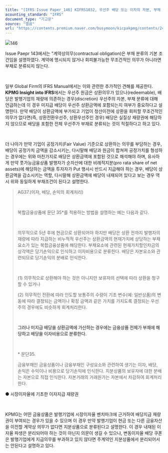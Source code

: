 ```yaml
---
title: "[IFRS Issue Paper_146] KIFRS1032, 우선주 배당 또는 이자의 자본, 부채 분류"
acounting_standard: "IFRS"
document_type: "기고문"
source: "엘곰"
url: "https://contents.premium.naver.com/busymoon/kicpakpmg/contents/240708144405579vw"
---
```

![](https://n2.news.naver.com/l.gif?type=content)146

Issue Paepr 143에서는 "계약상의무(contractual obligation)은 부채 분류의 기본 조건임을 설명하였다. 계약에 명시되지 않거나 회피불가능한 무조건적인 의무가 아니라면 부채로 분류되지 않는다.

​

일부 Global Firm의 IFRS Manual에서는 이와 관련한 추가적인 견해를 제공한다. **KPMG Insight into IFRS**에서는 우선주 원금은 상환의무가 있으나(redeemable), 배당은 발행기업의 재량에 의존하는 경우(discretion) 우선주의 자본, 부채 분류에 대해 언급하는데 이 경우 미지급 배당이 우선주 상환금액에 포함되는지 여부가 중요하다고 설명한다. 만약 배당이 상환금액에 부가되고 기업이 청산이전에 상환을 회피할 무조건적인 의무가 없다면(즉, 상환전환우선주, 상환우선주인 경우) 배당은 실질상 재량권에 해당하지 않으므로 배당을 포함한 전체 우선주가 부채로 분류되는 것이 적절하다고 하고 있다.

​

더 나아가 만약 기업이 공정가치(Fair Value) 기준으로 상환하는 의무를 부담하는 경우, 배당이 공정가치 금액을 감소시키는, 다시말해 배당과 원금이 합쳐져 공정가치를 형성하는 경우에는 위와 마찬가지로 배당은 상환금액에 포함된 것으로 해석해야 하며, 유사하게 만약 풋가능금융상품 발행자가 순자산에 대한 비례적지분(pro rata share of net assets)에 해당하는 금액을 투자자가 Put 행사시 반드시 지급해야 하는 경우, 배당이 상환금액을 감소시키는 역할, 다시말해 상환금액에 배당이 내재되어 있다고 보는 경우 역시 위와 동일하게 부채조건이 된다고 설명한다.

> AG37.(이자, 배당, 손익의 회계처리)
> 
> ​
> 
> 복합금융상품에 문단 35\*를 적용하는 방법을 설명하는 예는 다음과 같다.
> 
> ​
> 
> 의무적으로 5년 후에 현금으로 상환되어야 하지만 배당은 상환 전까지 발행자의 재량에 따라 지급하는 비누적적 우선주는 상환금액의 현재가치에 상당하는 부채요소가 있는 복합금융상품에 해당한다. 부채요소에 관련된 현재가치할인차금의 상각액은 당기손익으로 인식하고 이자비용으로 분류한다. 배당은 자본요소와 관련되므로 당기손익의 분배로 인식한다.
> 
> ​
> 
> (1) 의무적으로 상환해야 하는 것은 아니지만 보유자의 선택에 따라 상환을 청구할 수 있거나
> 
> (2) 의무적인 전환에 따라 인도할 보통주의 수량이 기초 변수(예: 일반상품)의 변동에 따라 결정되는 금액이나 확정 금액과 같은 가치를 가지도록 결정되는 우선주의 경우에도 비슷하게 회계처리한다.
> 
> ​
> 
> **그러나 미지급 배당을 상환금액에 가산하는 경우에는 금융상품 전체가 부채에 해당하고 배당을 이자비용으로 분류한다.**
> 
> ​
> 
> \* 문단35.
> 
> 금융부채인 금융상품이나 금융부채인 구성요소와 관련하여 생기는 이자, 배당, 손익은 수익이나 비용으로 당기손익에 인식한다. 지분상품의 보유자에 대한 분배는 자본으로 직접 인식한다. 자본거래의 거래원가는 자본에서 차감하여 회계처리한다.

● 시장이자율에 기초한 이자지급 재량권

​

KPMG는 어떤 금융상품은 발행기업에 시장이자율 벤치마크에 근거하여 배당지급 재량권이 부여되는 경우가 있을 수 있으며 이 경우 만약 발행기업이 현금 또는 다른 금융자산을 이전할 계약상 의무가 없다면 지분상품으로 분류된다고 설명한다. 이 경우 내재된 이자율 파생은 분리되어야 하는 것이 아닌지 의문이 생길 수 있으나, 변동이자율 배당 쿠폰은 발행기업에게 지급의무를 부과하고 있지 않다면 주계약인 지분상품에서 분리되어서는 안된다고 설명하고 있다.

​

​